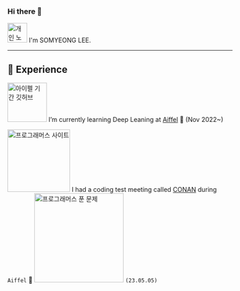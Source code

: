 ### Hi there 👋

[<img width="44" alt="개인 노션 페이지" src="https://user-images.githubusercontent.com/103846429/236405092-a8befb2e-798d-4d47-a859-4ecb42fe9ae5.png">](https://www.notion.so/modulabs/b5de42d918bc4e0ba8300099e6b9eba8) I'm SOMYEONG LEE.

---
💫 Experience
---
[<img width="88" alt="아이펠 기간 깃허브" src="https://user-images.githubusercontent.com/103846429/236402693-a6c42d01-9586-4cc0-bc31-3c8ec5f2e112.png">](https://github.com/M-05/aiffel_onlin_class)  I’m currently learning Deep Leaning at [Aiffel](https://aiffel.io) 🌱 (Nov 2022~) 

[<img width="140" alt="프로그래머스 사이트" src="https://user-images.githubusercontent.com/103846429/236401722-c9b61930-fbf2-4ae0-966e-d7abea7e9381.png">](https://school.programmers.co.kr/learn/challenges?order=acceptance_desc&levels=1%2C0&languages=python3)  I had a coding test meeting called [CONAN](https://www.notion.so/modulabs/1dd14f4bfd0a4fe5a7c56789ffced27f) during `Aiffel` 🔭 <img width="200" alt="프로그래머스 푼 문제" src="https://user-images.githubusercontent.com/103846429/236403343-b49e1ff9-93b2-45b5-8ba2-fa8c0c5b5e9a.png"> `(23.05.05)`



<!--
**M-05/M-05** is a ✨ _special_ ✨ repository because its `README.md` (this file) appears on your GitHub profile.

Here are some ideas to get you started:

- 🔭 I’m currently working on ...
- 🌱 I’m currently learning ...
- 👯 I’m looking to collaborate on ...
- 🤔 I’m looking for help with ...
- 💬 Ask me about ...
- 📫 How to reach me: ...
- 😄 Pronouns: ...
- ⚡ Fun fact: ...
-->
